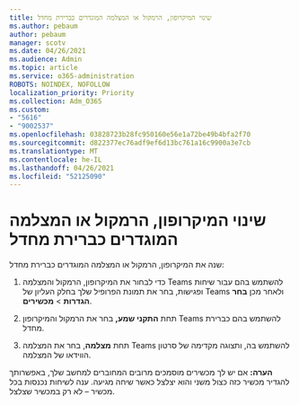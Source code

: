 ```yaml
---
title: שינוי המיקרופון, הרמקול או המצלמה המוגדרים כברירת מחדל
ms.author: pebaum
author: pebaum
manager: scotv
ms.date: 04/26/2021
ms.audience: Admin
ms.topic: article
ms.service: o365-administration
ROBOTS: NOINDEX, NOFOLLOW
localization_priority: Priority
ms.collection: Adm_O365
ms.custom:
- "5616"
- "9002537"
ms.openlocfilehash: 03828723b28fc950160e56e1a72be49b4bfa2f70
ms.sourcegitcommit: d822377ec76adf9ef6d13bc761a16c9900a3e7cb
ms.translationtype: MT
ms.contentlocale: he-IL
ms.lasthandoff: 04/26/2021
ms.locfileid: "52125090"
---
```

# <a name="change-your-default-mic-speaker-or-camera"></a>שינוי המיקרופון, הרמקול או המצלמה המוגדרים כברירת מחדל

שנה את המיקרופון, הרמקול או המצלמה המוגדרים כברירת מחדל:

1. כדי לבחור את המיקרופון, הרמקול והמצלמה Teams להשתמש בהם עבור שיחות ופגישות, בחר את תמונת הפרופיל שלך בחלק העליון של Teams ולאחר מכן **בחר הגדרות**  >  **מכשירים**.

1. תחת **התקני שמע,** בחר את הרמקול והמיקרופון Teams להשתמש בהם כברירת מחדל. 

1. תחת **מצלמה**, בחר את המצלמה Teams להשתמש בה, ותצוגה מקדימה של סרטון הווידאו של המצלמה. 

**הערה:** אם יש לך מכשירים מוסמכים מרובים המחוברים למחשב שלך, באפשרותך להגדיר מכשיר כזה כצול משני והוא יצלצל כאשר שיחה מגיעה. ענה לשיחות נכנסות בכל מכשיר – לא רק במכשיר שצלצל.